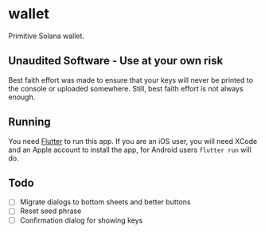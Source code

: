 # wallet

Primitive Solana wallet.

## Unaudited Software - Use at your own risk
Best faith effort was made to ensure that your keys will never be printed to the console or uploaded somewhere.
Still, best faith effort is not always enough.

## Running
You need [Flutter](https://docs.flutter.dev/get-started/install) to run this app.
If you are an iOS user, you will need XCode and an Apple account to install the app, for Android users `flutter run` will do.

## Todo
- [ ] Migrate dialogs to bottom sheets and better buttons
- [ ] Reset seed phrase
- [ ] Confirmation dialog for showing keys